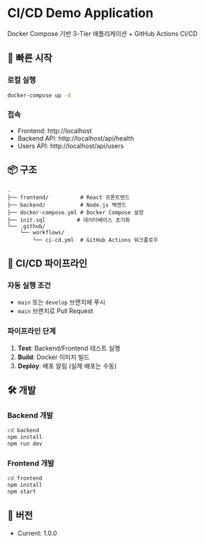 # CI/CD Demo Application

Docker Compose 기반 3-Tier 애플리케이션 + GitHub Actions CI/CD

## 🚀 빠른 시작

### 로컬 실행
```bash
docker-compose up -d
```

### 접속
- Frontend: http://localhost
- Backend API: http://localhost/api/health
- Users API: http://localhost/api/users

## 📦 구조

```
.
├── frontend/          # React 프론트엔드
├── backend/           # Node.js 백엔드
├── docker-compose.yml # Docker Compose 설정
├── init.sql          # 데이터베이스 초기화
└── .github/
    └── workflows/
        └── ci-cd.yml  # GitHub Actions 워크플로우
```

## 🔄 CI/CD 파이프라인

### 자동 실행 조건
- `main` 또는 `develop` 브랜치에 푸시
- `main` 브랜치로 Pull Request

### 파이프라인 단계
1. **Test**: Backend/Frontend 테스트 실행
2. **Build**: Docker 이미지 빌드
3. **Deploy**: 배포 알림 (실제 배포는 수동)

## 🛠️ 개발

### Backend 개발
```bash
cd backend
npm install
npm run dev
```

### Frontend 개발
```bash
cd frontend
npm install
npm start
```

## 📝 버전
- Current: 1.0.0
